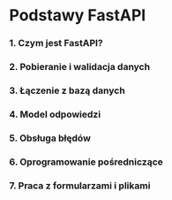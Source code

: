 # Podstawy FastAPI
### 1. Czym jest FastAPI?
### 2. Pobieranie i walidacja danych
### 3. Łączenie z bazą danych
### 4. Model odpowiedzi
### 5. Obsługa błędów
### 6. Oprogramowanie pośredniczące
### 7. Praca z formularzami i plikami
